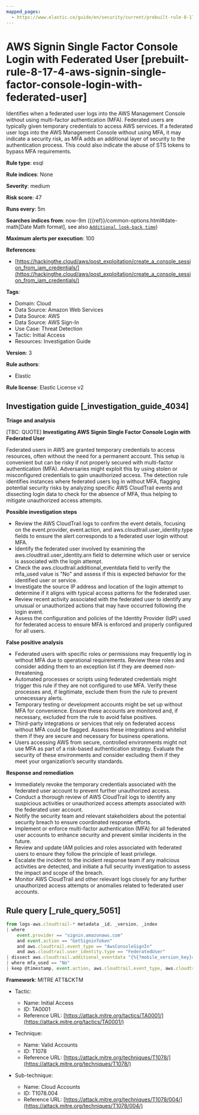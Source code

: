 ```yaml
---
mapped_pages:
  - https://www.elastic.co/guide/en/security/current/prebuilt-rule-8-17-4-aws-signin-single-factor-console-login-with-federated-user.html
---
```


# AWS Signin Single Factor Console Login with Federated User [prebuilt-rule-8-17-4-aws-signin-single-factor-console-login-with-federated-user]

Identifies when a federated user logs into the AWS Management Console without using multi-factor authentication (MFA). Federated users are typically given temporary credentials to access AWS services. If a federated user logs into the AWS Management Console without using MFA, it may indicate a security risk, as MFA adds an additional layer of security to the authentication process. This could also indicate the abuse of STS tokens to bypass MFA requirements.

**Rule type**: esql

**Rule indices**: None

**Severity**: medium

**Risk score**: 47

**Runs every**: 5m

**Searches indices from**: now-9m ({{ref}}/common-options.html#date-math[Date Math format], see also [`Additional look-back time`](docs-content://solutions/security/detect-and-alert/create-detection-rule.md#rule-schedule))

**Maximum alerts per execution**: 100

**References**:

* [https://hackingthe.cloud/aws/post_exploitation/create_a_console_session_from_iam_credentials/](https://hackingthe.cloud/aws/post_exploitation/create_a_console_session_from_iam_credentials/)

**Tags**:

* Domain: Cloud
* Data Source: Amazon Web Services
* Data Source: AWS
* Data Source: AWS Sign-In
* Use Case: Threat Detection
* Tactic: Initial Access
* Resources: Investigation Guide

**Version**: 3

**Rule authors**:

* Elastic

**Rule license**: Elastic License v2

## Investigation guide [_investigation_guide_4034]

**Triage and analysis**

[TBC: QUOTE]
**Investigating AWS Signin Single Factor Console Login with Federated User**

Federated users in AWS are granted temporary credentials to access resources, often without the need for a permanent account. This setup is convenient but can be risky if not properly secured with multi-factor authentication (MFA). Adversaries might exploit this by using stolen or misconfigured credentials to gain unauthorized access. The detection rule identifies instances where federated users log in without MFA, flagging potential security risks by analyzing specific AWS CloudTrail events and dissecting login data to check for the absence of MFA, thus helping to mitigate unauthorized access attempts.

**Possible investigation steps**

* Review the AWS CloudTrail logs to confirm the event details, focusing on the event.provider, event.action, and aws.cloudtrail.user_identity.type fields to ensure the alert corresponds to a federated user login without MFA.
* Identify the federated user involved by examining the aws.cloudtrail.user_identity.arn field to determine which user or service is associated with the login attempt.
* Check the aws.cloudtrail.additional_eventdata field to verify the mfa_used value is "No" and assess if this is expected behavior for the identified user or service.
* Investigate the source IP address and location of the login attempt to determine if it aligns with typical access patterns for the federated user.
* Review recent activity associated with the federated user to identify any unusual or unauthorized actions that may have occurred following the login event.
* Assess the configuration and policies of the Identity Provider (IdP) used for federated access to ensure MFA is enforced and properly configured for all users.

**False positive analysis**

* Federated users with specific roles or permissions may frequently log in without MFA due to operational requirements. Review these roles and consider adding them to an exception list if they are deemed non-threatening.
* Automated processes or scripts using federated credentials might trigger this rule if they are not configured to use MFA. Verify these processes and, if legitimate, exclude them from the rule to prevent unnecessary alerts.
* Temporary testing or development accounts might be set up without MFA for convenience. Ensure these accounts are monitored and, if necessary, excluded from the rule to avoid false positives.
* Third-party integrations or services that rely on federated access without MFA could be flagged. Assess these integrations and whitelist them if they are secure and necessary for business operations.
* Users accessing AWS from secure, controlled environments might not use MFA as part of a risk-based authentication strategy. Evaluate the security of these environments and consider excluding them if they meet your organization’s security standards.

**Response and remediation**

* Immediately revoke the temporary credentials associated with the federated user account to prevent further unauthorized access.
* Conduct a thorough review of AWS CloudTrail logs to identify any suspicious activities or unauthorized access attempts associated with the federated user account.
* Notify the security team and relevant stakeholders about the potential security breach to ensure coordinated response efforts.
* Implement or enforce multi-factor authentication (MFA) for all federated user accounts to enhance security and prevent similar incidents in the future.
* Review and update IAM policies and roles associated with federated users to ensure they follow the principle of least privilege.
* Escalate the incident to the incident response team if any malicious activities are detected, and initiate a full security investigation to assess the impact and scope of the breach.
* Monitor AWS CloudTrail and other relevant logs closely for any further unauthorized access attempts or anomalies related to federated user accounts.


## Rule query [_rule_query_5051]

```js
from logs-aws.cloudtrail-* metadata _id, _version, _index
| where
    event.provider == "signin.amazonaws.com"
    and event.action == "GetSigninToken"
    and aws.cloudtrail.event_type == "AwsConsoleSignIn"
    and aws.cloudtrail.user_identity.type == "FederatedUser"
| dissect aws.cloudtrail.additional_eventdata "{%{?mobile_version_key}=%{mobile_version}, %{?mfa_used_key}=%{mfa_used}}"
| where mfa_used == "No"
| keep @timestamp, event.action, aws.cloudtrail.event_type, aws.cloudtrail.user_identity.type
```

**Framework**: MITRE ATT&CKTM

* Tactic:

    * Name: Initial Access
    * ID: TA0001
    * Reference URL: [https://attack.mitre.org/tactics/TA0001/](https://attack.mitre.org/tactics/TA0001/)

* Technique:

    * Name: Valid Accounts
    * ID: T1078
    * Reference URL: [https://attack.mitre.org/techniques/T1078/](https://attack.mitre.org/techniques/T1078/)

* Sub-technique:

    * Name: Cloud Accounts
    * ID: T1078.004
    * Reference URL: [https://attack.mitre.org/techniques/T1078/004/](https://attack.mitre.org/techniques/T1078/004/)



